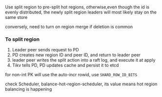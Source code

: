 Use split region to pre-split hot regions, otherwise,even though the id is evenly distributed, the newly split region leaders will most likely stay on the same store

conversely, need to turn on region merge if deletion is common

### To split region
1. Leader peer sends request to PD
2. PD creates new region ID and peer ID, and return to leader peer
3. leader peer writes the split action into a raft log, and execute it at apply
4. Tikv tells PD, PD updates cache and persist it to etcd

for non-int PK will use the auto-incr rowid, use `SHARD_ROW_ID_BITS`

check Scheduler, balance-hot-region-scheduler, its value means hot region balancing is happening

